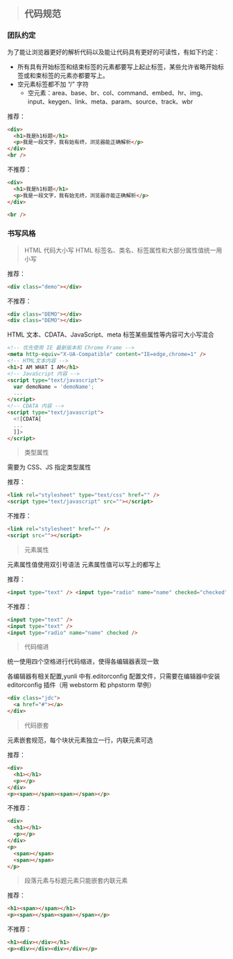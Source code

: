 > ## 代码规范

### 团队约定

为了能让浏览器更好的解析代码以及能让代码具有更好的可读性，有如下约定：

- 所有具有开始标签和结束标签的元素都要写上起止标签，某些允许省略开始标签或和束标签的元素亦都要写上。
- 空元素标签都不加 “/” 字符
  - 空元素：area、base、br、col、command、embed、hr、img、input、keygen、link、meta、param、source、track、wbr

推荐：

```html
<div>
  <h1>我是h1标题</h1>
  <p>我是一段文字，我有始有终，浏览器能正确解析</p>
</div>
<br />
```

不推荐：

```html
<div>
  <h1>我是h1标题</h1>
  <p>我是一段文字，我有始无终，浏览器亦能正确解析</p>
</div>

<br />
```

### 书写风格

> HTML 代码大小写
> HTML 标签名、类名、标签属性和大部分属性值统一用小写

推荐：

```html
<div class="demo"></div>
```

不推荐：

```html
<div class="DEMO"></div>
<div class="DEMO"></div>
```

HTML 文本、CDATA、JavaScript、meta 标签某些属性等内容可大小写混合

```html
<!-- 优先使用 IE 最新版本和 Chrome Frame -->
<meta http-equiv="X-UA-Compatible" content="IE=edge,chrome=1" />
<!-- HTML文本内容 -->
<h1>I AM WHAT I AM</h1>
<!-- JavaScript 内容 -->
<script type="text/javascript">
  var demoName = 'demoName';
  ...
</script>
<!-- CDATA 内容 -->
<script type="text/javascript">
  <![CDATA[
  ...
  ]]>
</script>
```

> 类型属性

需要为 CSS、JS 指定类型属性

推荐：

```html
<link rel="stylesheet" type="text/css" href="" />
<script type="text/javascript" src=""></script>
```

不推荐：

```html
<link rel="stylesheet" href="" />
<script src=""></script>
```

> 元素属性

元素属性值使用双引号语法
元素属性值可以写上的都写上

推荐：

```html
<input type="text" /> <input type="radio" name="name" checked="checked" />
```

不推荐：

```html
<input type="text" />
<input type="text" />
<input type="radio" name="name" checked />
```

> 代码缩进

统一使用四个空格进行代码缩进，使得各编辑器表现一致

各编辑器有相关配置,yunli 中有.editorconfig 配置文件，只需要在编辑器中安装 editorconfig 插件（用 webstorm 和 phpstorm 举例）

```html
<div class="jdc">
  <a href="#"></a>
</div>
```

> 代码嵌套

元素嵌套规范，每个块状元素独立一行，内联元素可选

推荐：

```html
<div>
  <h1></h1>
  <p></p>
</div>
<p><span></span><span></span></p>
```

不推荐：

```html
<div>
  <h1></h1>
  <p></p>
</div>
<p>
  <span></span>
  <span></span>
</p>
```

> 段落元素与标题元素只能嵌套内联元素

推荐：

```html
<h1><span></span></h1>
<p><span></span><span></span></p>
```

不推荐：

```html
<h1><div></div></h1>
<p><div></div><div></div></p>
```
